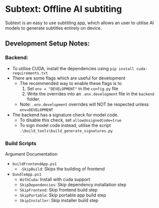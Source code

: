 # Subtext: Offline AI subtiting
Subtext is an easy to use subtitling app, which allows an user to utilise AI models to generate subtitles entirely on device.

## Development Setup Notes:
### Backend:
- To utilise CUDA, install the dependencies using `pip install cuda-requirements.txt`
- There are some flags which are useful for development
    - The recommended way to enable these flags is to 
        1. Set `env = "DEVELOPMENT"` in the `config.py` file
        2. Write the overrides into an `.env.development` file in the `backend` folder.
    - Note: `.env.development` overrides will NOT be respected unless `env=DEVELOPMENT`
- The backend has a signature check for model code.
    - To disable this check, set `allowUnsignedCode=true`
    - To sign model code instead, utilise the script `.\build_tools\build_generate_signatures.py`

### Build Scripts
Argument Documentation
- `buildFrontendApp.ps1`
    - `-SkipBuild`: Skips the building of frontend
- `bundleApp.ps1`
    - `WithCuda`: Install with cuda support
    - `SkipDependencies`: Skip dependency installation step
    - `SkipFrontend`: Skip frontend build step
    - `SkipPortable`: Skip portable app build step
    - `SkipInstaller`: Skip installer build step



